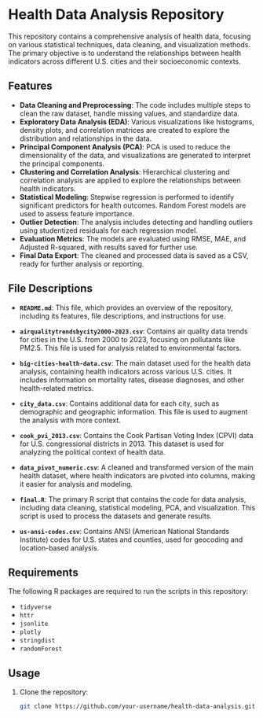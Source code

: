 # Health Data Analysis Repository

This repository contains a comprehensive analysis of health data, focusing on various statistical techniques, data cleaning, and visualization methods. The primary objective is to understand the relationships between health indicators across different U.S. cities and their socioeconomic contexts.

## Features

- **Data Cleaning and Preprocessing**: The code includes multiple steps to clean the raw dataset, handle missing values, and standardize data.
- **Exploratory Data Analysis (EDA)**: Various visualizations like histograms, density plots, and correlation matrices are created to explore the distribution and relationships in the data.
- **Principal Component Analysis (PCA)**: PCA is used to reduce the dimensionality of the data, and visualizations are generated to interpret the principal components.
- **Clustering and Correlation Analysis**: Hierarchical clustering and correlation analysis are applied to explore the relationships between health indicators.
- **Statistical Modeling**: Stepwise regression is performed to identify significant predictors for health outcomes. Random Forest models are used to assess feature importance.
- **Outlier Detection**: The analysis includes detecting and handling outliers using studentized residuals for each regression model.
- **Evaluation Metrics**: The models are evaluated using RMSE, MAE, and Adjusted R-squared, with results saved for further use.
- **Final Data Export**: The cleaned and processed data is saved as a CSV, ready for further analysis or reporting.

## File Descriptions

- **`README.md`**: This file, which provides an overview of the repository, including its features, file descriptions, and instructions for use.
  
- **`airqualitytrendsbycity2000-2023.csv`**: Contains air quality data trends for cities in the U.S. from 2000 to 2023, focusing on pollutants like PM2.5. This file is used for analysis related to environmental factors.

- **`big-cities-health-data.csv`**: The main dataset used for the health data analysis, containing health indicators across various U.S. cities. It includes information on mortality rates, disease diagnoses, and other health-related metrics.

- **`city_data.csv`**: Contains additional data for each city, such as demographic and geographic information. This file is used to augment the analysis with more context.

- **`cook_pvi_2013.csv`**: Contains the Cook Partisan Voting Index (CPVI) data for U.S. congressional districts in 2013. This dataset is used for analyzing the political context of health data.

- **`data_pivot_numeric.csv`**: A cleaned and transformed version of the main health dataset, where health indicators are pivoted into columns, making it easier for analysis and modeling.

- **`final.R`**: The primary R script that contains the code for data analysis, including data cleaning, statistical modeling, PCA, and visualization. This script is used to process the datasets and generate results.

- **`us-ansi-codes.csv`**: Contains ANSI (American National Standards Institute) codes for U.S. states and counties, used for geocoding and location-based analysis.

## Requirements

The following R packages are required to run the scripts in this repository:

- `tidyverse`  
- `httr`  
- `jsonlite`  
- `plotly`  
- `stringdist`  
- `randomForest`  

## Usage

1. Clone the repository:
   ```bash
   git clone https://github.com/your-username/health-data-analysis.git
